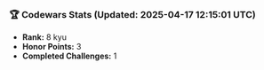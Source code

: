 ### 🏆 Codewars Stats (Updated: 2025-04-17 12:15:01 UTC)

- **Rank:** 8 kyu
- **Honor Points:** 3
- **Completed Challenges:** 1
